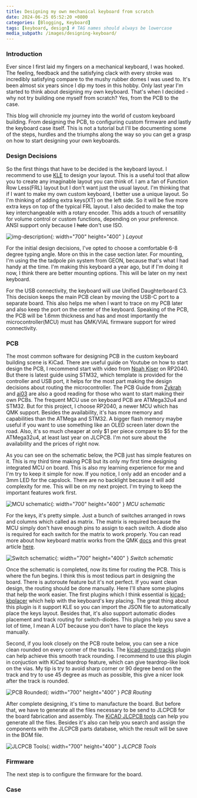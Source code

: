 ```yaml
---
title: Designing my own mechanical keyboard from scratch
date: 2024-06-25 05:52:20 +0800
categories: [Blogging, Keyboard]
tags: [keyboard, design] # TAG names should always be lowercase
media_subpath: /images/designing-keyboard/
---
```


### Introduction

Ever since I first laid my fingers on a mechanical keyboard, I was hooked. The feeling, feedback and the satisfying clack with every stroke was incredibly satisfying compare to the mushy rubber domes I was used to. It's been almost six years since I dip my toes in this hobby. Only last year I'm started to think about designing my own keyboard. That's when I decided - why not try building one myself from scratch? Yes, from the PCB to the case.

This blog will chronicle my journey into the world of custom keyboard building. From designing the PCB, to configuring custom firmware and lastly the keyboard case itself. This is not a tutorial but I'll be documenting some of the steps, hurdles and the triumphs along the way so you can get a grasp on how to start designing your own keyboards.

### Design Decisions

So the first things that have to be decided is the keyboard layout. I recommend to use [KLE](https://www.keyboard-layout-editor.com/) to design your layout. This is a useful tool that allow you to create any imaginable layout you can think of. I am a fan of Function Row Less(FRL) layout but I don't want just the usual layout. I'm thinking that if I want to make my own custom keyboard, I better use a unique layout. So I'm thinking of adding extra keys(XT) on the left side. So it will be five more extra keys on top of the typical FRL layout. I also decided to make the top key interchangeable with a rotary encoder. This adds a touch of versatility for volume control or custom functions, depending on your preference. ANSI support only because I ~~hate~~ don't use ISO.

![img-description](/layout.png){: width="700" height="400" }
_Layout_

For the initial design decisions, I've opted to choose a comfortable 6-8 degree typing angle. More on this in the case section later. For mounting, I'm using the the tadpole pin system from GEON, because that's what I had handy at the time. I'm making this keyboard a year ago, but if I'm doing it now, I think there are better mounting options. This will be later on my next keyboard.

For the USB connectivity, the keyboard will use Unified Daughterboard C3. This decision keeps the main PCB clean by moving the USB-C port to a separate board. This also helps me when I want to trace on my PCB later and also keep the port on the center of the keyboard. Speaking of the PCB, the PCB will be 1.6mm thickness and has and most importantly the microcontroller(MCU) must has QMK/VIAL firmware support for wired connectivity.

### PCB

The most common software for designing PCB in the custom keyboard building scene is KiCad. There are useful guide on Youtube on how to start design the PCB, I recommend start with video from [Noah Kiser](https://www.youtube.com/@noahkiser/videos) on RP2040. But there is latest guide using STM32, which template is provided for the controller and USB port, it helps for the most part making the design decisions about routing the microcontroller. The PCB Guide from [Zykrah](https://guide.zykrah.me/) and [ai03](https://www.masterzen.fr/2020/05/03/designing-a-keyboard-part-1/) are also a good reading for those who want to start making their own PCBs. The frequent MCU use on keyboard PCB are ATMega32u4 and STM32. But for this project, I choose RP2040, a newer MCU which has QMK support. Besides the availability, it's has more memory and capabilities than the ATMega and STM32. A bigger flash memory maybe useful if you want to use something like an OLED screen later down the road. Also, it's so much cheaper at only \$1 per piece compare to \$5 for the ATMega32u4, at least last year on JLCPCB. I'm not sure about the availability and the prices of right now.

As you can see on the schematic below, the PCB just has simple features on it. This is my third time making PCB but its only my first time designing integrated MCU on board. This is also my learning experience for me and I'm try to keep it simple for now. If you notice, I only add an encoder and a 3mm LED for the capslock. There are no backlight because it will add complexity for me. This will be on my next project. I'm trying to keep the important features work first.

![MCU schematic](/sch-mcu.png){: width="700" height="400" }
_MCU schematic_

For the keys, it's pretty simple. Just a bunch of switches arranged in rows and columns which called as matrix. The matrix is required because the MCU simply don't have enough pins to assign to each switch. A diode also is required for each switch for the matrix to work properly. You can read more about how keyboard matrix works from the QMK [docs](https://docs.qmk.fm/how_a_matrix_works) and this great article [here](https://blog.komar.be/how-to-make-a-keyboard-the-matrix/).

![Switch schematic](/sch-matrix.png){: width="700" height="400" }
_Switch schematic_

Once the schematic is completed, now its time for routing the PCB. This is where the fun begins. I think this is most tedious part in designing the board. There is autoroute feature but it's not perfect. If you want clean design, the routing should be done manually. Here I'll share some plugins that help the work easier. The first plugins which I think essential is [kicad-kbplacer](https://github.com/adamws/kicad-kbplacer) which help with the keyboard's key placing. The great thing about this plugin is it support KLE so you can import the JSON file to automatically place the keys layout. Besides that, it's also support automatic diodes placement and track routing for switch-diodes. This plugins help you save a lot of time, I mean A LOT because you don't have to place the keys manually.

Second, if you look closely on the PCB route below, you can see a nice clean rounded on every corner of the tracks. The [kicad-round-tracks](https://github.com/mitxela/kicad-round-tracks) plugin can help achieve this smooth track rounding. I recommend to use this plugin in conjuction with KiCad teardrop feature, which can give teardrop-like look on the vias. My tip is try to avoid sharp corner or 90 degree bend on the track and try to use 45 degree as much as possible, this give a nicer look after the track is rounded.

![PCB Rounded](/pcb-rounded.png){: width="700" height="400" }
_PCB Routing_

After complete designing, it's time to manufacture the board. But before that, we have to generate all the files necessary to be send to JLCPCB for the board fabrication and assembly. The [KiCAD JLCPCB tools](https://github.com/bouni/kicad-jlcpcb-tools) can help you generate all the files. Besides it's also can help you search and assign the components with the JLCPCB parts database, which the result will be save in the BOM file.

![JLCPCB Tools](/jlc-parts.png){: width="700" height="400" }
_JLCPCB Tools_

### Firmware

The next step is to configure the firmware for the board.

### Case

